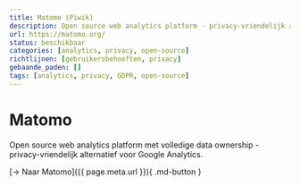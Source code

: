 ```yaml
---
title: Matomo (Piwik)
description: Open source web analytics platform - privacy-vriendelijk alternatief voor Google Analytics
url: https://matomo.org/
status: beschikbaar
categories: [analytics, privacy, open-source]
richtlijnen: [gebruikersbehoeften, privacy]
gebaande_paden: []
tags: [analytics, privacy, GDPR, open-source]
---
```


# Matomo

Open source web analytics platform met volledige data ownership - privacy-vriendelijk alternatief voor Google Analytics.

[→ Naar Matomo]({{ page.meta.url }}){ .md-button }
